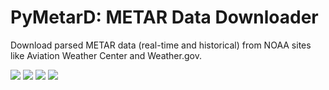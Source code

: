 # PyMetarD: METAR Data Downloader
Download parsed METAR data (real-time and historical) from NOAA sites like Aviation Weather Center and Weather.gov.

<p>
    <img src ="https://img.shields.io/badge/platform-windows|linux|macos-yellow.svg"/>
    <img src ="https://img.shields.io/badge/python-3.7|3.8|3.9|3.10|3.11-blue.svg" />
    <img src ="https://img.shields.io/github/actions/workflow/status/ai4time/pymetard/ci.yml?branch=master&label=ci"/>
    <img src ="https://img.shields.io/github/actions/workflow/status/ai4time/pymetard/dist.yaml?label=dist"/>
</p>
